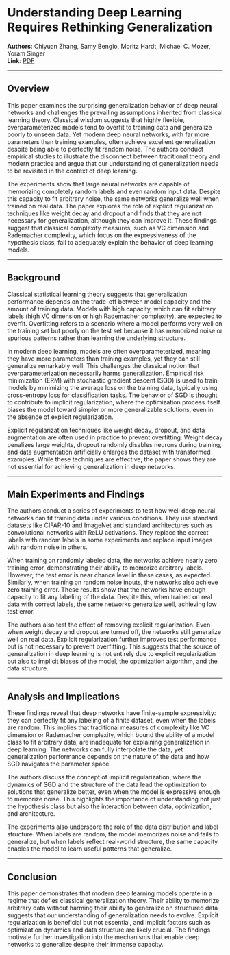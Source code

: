 # Understanding Deep Learning Requires Rethinking Generalization

**Authors**: Chiyuan Zhang, Samy Bengio, Moritz Hardt, Michael C. Mozer, Yoram Singer  
**Link**: [PDF](https://arxiv.org/pdf/1611.03530.pdf)

---

## Overview

This paper examines the surprising generalization behavior of deep neural networks and challenges the prevailing assumptions inherited from classical learning theory. Classical wisdom suggests that highly flexible, overparameterized models tend to overfit to training data and generalize poorly to unseen data. Yet modern deep neural networks, with far more parameters than training examples, often achieve excellent generalization despite being able to perfectly fit random noise. The authors conduct empirical studies to illustrate the disconnect between traditional theory and modern practice and argue that our understanding of generalization needs to be revisited in the context of deep learning.

The experiments show that large neural networks are capable of memorizing completely random labels and even random input data. Despite this capacity to fit arbitrary noise, the same networks generalize well when trained on real data. The paper explores the role of explicit regularization techniques like weight decay and dropout and finds that they are not necessary for generalization, although they can improve it. These findings suggest that classical complexity measures, such as VC dimension and Rademacher complexity, which focus on the expressiveness of the hypothesis class, fail to adequately explain the behavior of deep learning models.

---

## Background

Classical statistical learning theory suggests that generalization performance depends on the trade-off between model capacity and the amount of training data. Models with high capacity, which can fit arbitrary labels (high VC dimension or high Rademacher complexity), are expected to overfit. Overfitting refers to a scenario where a model performs very well on the training set but poorly on the test set because it has memorized noise or spurious patterns rather than learning the underlying structure.

In modern deep learning, models are often overparameterized, meaning they have more parameters than training examples, yet they can still generalize remarkably well. This challenges the classical notion that overparameterization necessarily harms generalization. Empirical risk minimization (ERM) with stochastic gradient descent (SGD) is used to train models by minimizing the average loss on the training data, typically using cross-entropy loss for classification tasks. The behavior of SGD is thought to contribute to implicit regularization, where the optimization process itself biases the model toward simpler or more generalizable solutions, even in the absence of explicit regularization.

Explicit regularization techniques like weight decay, dropout, and data augmentation are often used in practice to prevent overfitting. Weight decay penalizes large weights, dropout randomly disables neurons during training, and data augmentation artificially enlarges the dataset with transformed examples. While these techniques are effective, the paper shows they are not essential for achieving generalization in deep networks.

---

## Main Experiments and Findings

The authors conduct a series of experiments to test how well deep neural networks can fit training data under various conditions. They use standard datasets like CIFAR-10 and ImageNet and standard architectures such as convolutional networks with ReLU activations. They replace the correct labels with random labels in some experiments and replace input images with random noise in others.

When training on randomly labeled data, the networks achieve nearly zero training error, demonstrating their ability to memorize arbitrary labels. However, the test error is near chance level in these cases, as expected. Similarly, when training on random noise inputs, the networks also achieve zero training error. These results show that the networks have enough capacity to fit any labeling of the data. Despite this, when trained on real data with correct labels, the same networks generalize well, achieving low test error.

The authors also test the effect of removing explicit regularization. Even when weight decay and dropout are turned off, the networks still generalize well on real data. Explicit regularization further improves test performance but is not necessary to prevent overfitting. This suggests that the source of generalization in deep learning is not entirely due to explicit regularization but also to implicit biases of the model, the optimization algorithm, and the data structure.

---

## Analysis and Implications

These findings reveal that deep networks have finite-sample expressivity: they can perfectly fit any labeling of a finite dataset, even when the labels are random. This implies that traditional measures of complexity like VC dimension or Rademacher complexity, which bound the ability of a model class to fit arbitrary data, are inadequate for explaining generalization in deep learning. The networks can fully interpolate the data, yet generalization performance depends on the nature of the data and how SGD navigates the parameter space.

The authors discuss the concept of implicit regularization, where the dynamics of SGD and the structure of the data lead the optimization to solutions that generalize better, even when the model is expressive enough to memorize noise. This highlights the importance of understanding not just the hypothesis class but also the interaction between data, optimization, and architecture.

The experiments also underscore the role of the data distribution and label structure. When labels are random, the model memorizes noise and fails to generalize, but when labels reflect real-world structure, the same capacity enables the model to learn useful patterns that generalize.

---

## Conclusion

This paper demonstrates that modern deep learning models operate in a regime that defies classical generalization theory. Their ability to memorize arbitrary data without harming their ability to generalize on structured data suggests that our understanding of generalization needs to evolve. Explicit regularization is beneficial but not essential, and implicit factors such as optimization dynamics and data structure are likely crucial. The findings motivate further investigation into the mechanisms that enable deep networks to generalize despite their immense capacity.